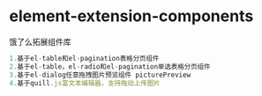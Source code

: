 # element-extension-components
饿了么拓展组件库

```javascript
1.基于el-table和el-pagination表格分页组件
2.基于el-table，el-radio和el-pagination单选表格分页组件
3.基于el-dialog任意拖拽图片预览组件 picturePreview
4.基于quill.js富文本编辑器，支持拖动上传图片
```
